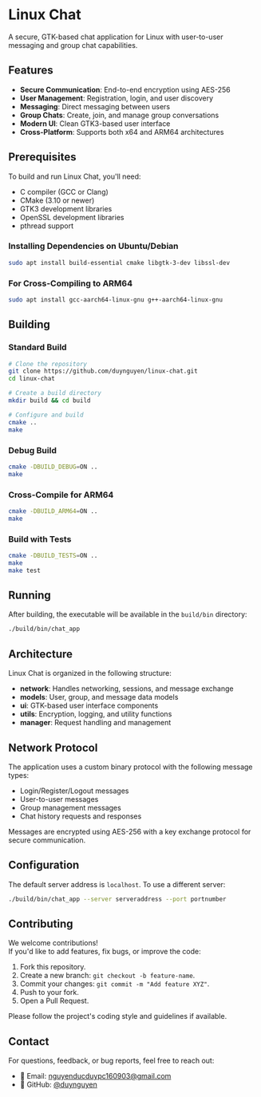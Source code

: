 # Linux Chat

A secure, GTK-based chat application for Linux with user-to-user messaging and group chat capabilities.

## Features

- **Secure Communication**: End-to-end encryption using AES-256
- **User Management**: Registration, login, and user discovery
- **Messaging**: Direct messaging between users
- **Group Chats**: Create, join, and manage group conversations
- **Modern UI**: Clean GTK3-based user interface
- **Cross-Platform**: Supports both x64 and ARM64 architectures

## Prerequisites

To build and run Linux Chat, you'll need:

- C compiler (GCC or Clang)
- CMake (3.10 or newer)
- GTK3 development libraries
- OpenSSL development libraries
- pthread support

### Installing Dependencies on Ubuntu/Debian

```bash
sudo apt install build-essential cmake libgtk-3-dev libssl-dev
```

### For Cross-Compiling to ARM64

```bash
sudo apt install gcc-aarch64-linux-gnu g++-aarch64-linux-gnu
```

## Building

### Standard Build

```bash
# Clone the repository
git clone https://github.com/duynguyen/linux-chat.git
cd linux-chat

# Create a build directory
mkdir build && cd build

# Configure and build
cmake ..
make
```

### Debug Build

```bash
cmake -DBUILD_DEBUG=ON ..
make
```

### Cross-Compile for ARM64

```bash
cmake -DBUILD_ARM64=ON ..
make
```

### Build with Tests

```bash
cmake -DBUILD_TESTS=ON ..
make
make test
```

## Running

After building, the executable will be available in the `build/bin` directory:

```bash
./build/bin/chat_app
```

## Architecture

Linux Chat is organized in the following structure:

- **network**: Handles networking, sessions, and message exchange
- **models**: User, group, and message data models
- **ui**: GTK-based user interface components
- **utils**: Encryption, logging, and utility functions
- **manager**: Request handling and management

## Network Protocol

The application uses a custom binary protocol with the following message types:

- Login/Register/Logout messages
- User-to-user messages
- Group management messages
- Chat history requests and responses

Messages are encrypted using AES-256 with a key exchange protocol for secure communication.

## Configuration

The default server address is `localhost`. To use a different server:

```bash
./build/bin/chat_app --server serveraddress --port portnumber
```

## Contributing

We welcome contributions!  
If you'd like to add features, fix bugs, or improve the code:

1. Fork this repository.
2. Create a new branch: `git checkout -b feature-name`.
3. Commit your changes: `git commit -m "Add feature XYZ"`.
4. Push to your fork.
5. Open a Pull Request.

Please follow the project's coding style and guidelines if available.


## Contact

For questions, feedback, or bug reports, feel free to reach out:

- 📧 Email: nguyenducduypc160903@gmail.com
- 🐙 GitHub: [@duynguyen](https://github.com/N-D-Duy)
